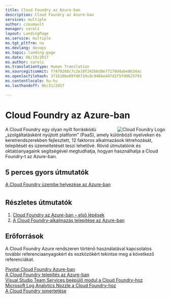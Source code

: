 ```yaml
---
title: Cloud Foundry az Azure-ban
description: Cloud Foundry az Azure-ban
services: multiple
author: czeumault
manager: carolz
layout: LandingPage
ms.service: multiple
ms.tgt_pltfrm: na
ms.devlang: devops
ms.topic: landing-page
ms.date: 06/19/2017
ms.author: carolz
ms.translationtype: Human Translation
ms.sourcegitcommit: f7479260c7c2e10f242b6d8e77170d4abe8634ac
ms.openlocfilehash: 371b10be09fd6719c8c946bed47d2f5fd0625793
ms.contentlocale: hu-hu
ms.lasthandoff: 06/21/2017

---
```

<div class="content">
    <h1>Cloud Foundry az Azure-ban</h1>
    <div class="introHolder" style="justify-content: space-between;">
    <div class="intro" style="min-width: 200px">
    <img src="media/cloudfoundry.png" align="right" alt="Cloud Foundry Logo"> A Cloud Foundry egy olyan nyílt forráskódú „szolgáltatásként nyújtott platform” (PaaS), amely különböző nyelveken és keretrendszerekben fejlesztett, 12 faktoros alkalmazások létrehozását, telepítését és üzemeltetését teszi lehetővé.  Rövid útmutatóink és oktatóanyagaink segítségével megtudhatja, hogyan használhatja a Cloud Foundry-t az Azure-ban.
        </div>
    </div>
<h2>5 perces gyors útmutatók</h2>
<a href="https://azuremarketplace.microsoft.com/marketplace/apps/pivotal.pivotal-cloud-foundry">A Cloud Foundry üzembe helyezése az Azure-ban</a>
<h2 style="margin-top: 36px">Részletes útmutatók</h2>
<ol>
  <li><a href="/azure/virtual-machines/linux/cloudfoundry-get-started">Cloud Foundry az Azure-ban – első lépések</a></li>
  <li><a href="/azure/virtual-machines/linux/cloudfoundry-deploy-your-first-app">A Cloud Foundry-alkalmazás telepítése az Azure-ban</a></li>  
</ol>
<h2>Erőforrások</h2>
<p>A Cloud Foundry Azure rendszeren történő használatával kapcsolatos további referenciaanyagokért és eszközökért tekintse meg a következő referenciákat.<p>
<a href="https://pivotal.io/partners/microsoft">Pivotal Cloud Foundry Azure-ban</a><br/>
<a href="https://docs.pivotal.io/pivotalcf/1-11/customizing/pcf_azure.html">A Cloud Foundry telepítés az Azure-ban</a><br/>
<a href="https://github.com/Microsoft/vsts-cloudfoundry">Visual Studio Team Services beépülő modul a Cloud Foundry-hoz</a><br/>
<a href="https://github.com/Azure/oms-log-analytics-firehose-nozzle">Microsoft Log Analytics Nozzle a Cloud Foundry-hoz</a><br/>
<a href="https://docs.cloudfoundry.org/">A Cloud Foundry ismertetése</a><br/>
</div>
